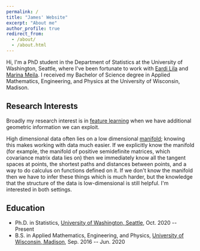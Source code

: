 ```yaml
---
permalink: /
title: "James' Website"
excerpt: "About me"
author_profile: true
redirect_from: 
  - /about/
  - /about.html
---
```



Hi, I'm a PhD student in the Department of Statistics at the University of Washington, Seattle, where I've been fortunate to work with [Eardi Lila](http://faculty.washington.edu/elila/) and [Marina Meila](https://sites.stat.washington.edu/mmp/). I received my Bachelor of Science degree in Applied Mathematics, Engineering, and Physics at the University of Wisconsin, Madison.

Research Interests
-----------
Broadly my research interest is in [feature learning](https://en.wikipedia.org/wiki/Feature_learning) when we have additional geometric information we can exploit. 

High dimensional data often lies on a low dimensional [manifold](https://en.wikipedia.org/wiki/Manifold); knowing this makes working with data much easier. If we explicitly know the manifold (for example, the manifold of positive semidefinite matrices, which covariance matrix data lies on) then we immediately know all the tangent spaces at points, the shortest paths and distances between points, and a way to do calculus on functions defined on it. If we don't know the manifold then we have to infer these things which is much harder, but the knowledge that the structure of the data is low-dimensional is still helpful. I'm interested in both settings.


Education
-----------
* Ph.D. in Statistics, [University of Washington, Seattle](http://www.washington.edu/), Oct. 2020 -- Present
* B.S. in Applied Mathematics, Engineering, and Physics, [University of Wisconsin, Madison](https://www.wisc.edu/), Sep. 2016 -- Jun. 2020





